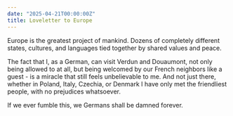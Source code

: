 ```yaml
---
date: "2025-04-21T00:00:00Z"
title: Loveletter to Europe
---
```


Europe is the greatest project of mankind. Dozens of completely different states, cultures, and languages  tied together by shared values and peace.

The fact that I, as a German, can visit Verdun and Douaumont, not only being allowed to at all, but being welcomed by our French neighbors like a guest - is a miracle that still feels unbelievable to me.
And not just there, whether in Poland, Italy, Czechia, or Denmark I have only met the friendliest people, with no prejudices whatsoever.

If we ever fumble this, we Germans shall be damned forever.